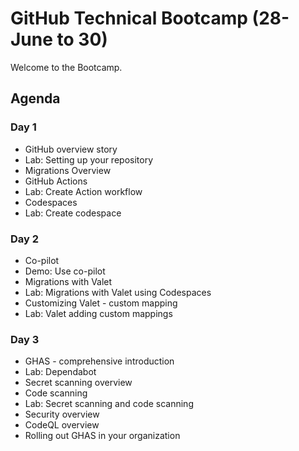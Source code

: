 # GitHub Technical Bootcamp (28-June to 30)

Welcome to the Bootcamp.

## Agenda

### Day 1

- GitHub overview story
- Lab: Setting up your repository
- Migrations Overview
- GitHub Actions
- Lab: Create Action workflow
- Codespaces
- Lab: Create codespace

### Day 2

- Co-pilot
- Demo: Use co-pilot
- Migrations with Valet
- Lab: Migrations with Valet using Codespaces
- Customizing Valet - custom mapping
- Lab: Valet adding custom mappings

### Day 3

- GHAS - comprehensive introduction
- Lab: Dependabot
- Secret scanning overview
- Code scanning
- Lab: Secret scanning and code scanning
- Security overview
- CodeQL overview
- Rolling out GHAS in your organization
